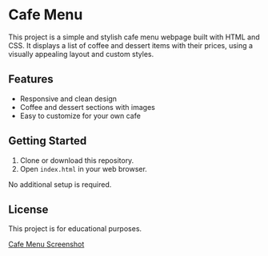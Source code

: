 # Cafe Menu

This project is a simple and stylish cafe menu webpage built with HTML and CSS. It displays a list of coffee and dessert items with their prices, using a visually appealing layout and custom styles.

## Features

- Responsive and clean design
- Coffee and dessert sections with images
- Easy to customize for your own cafe

## Getting Started

1. Clone or download this repository.
2. Open `index.html` in your web browser.

No additional setup is required.

## License

This project is for educational purposes.

[Cafe Menu Screenshot](screenshot.png)

